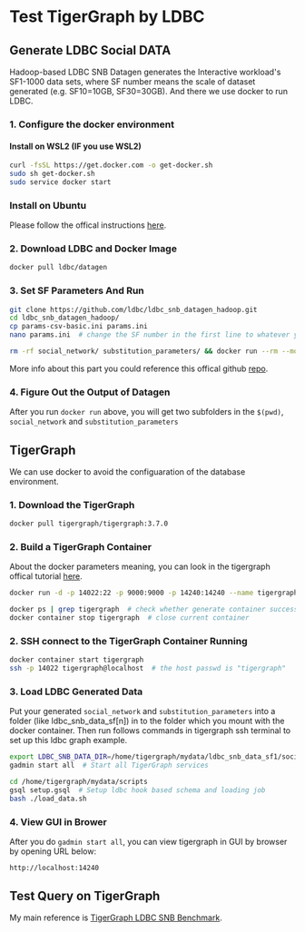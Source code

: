 # Test TigerGraph by LDBC
## Generate LDBC Social DATA
Hadoop-based LDBC SNB Datagen generates the Interactive workload's SF1-1000 data sets, where SF number means the scale of dataset generated (e.g. SF10=10GB, SF30=30GB). And there we use docker to run LDBC.
### 1. Configure the docker environment
#### Install on WSL2 (IF you use WSL2)
``` bash
curl -fsSL https://get.docker.com -o get-docker.sh
sudo sh get-docker.sh
sudo service docker start
```
### Install on Ubuntu
Please follow the offical instructions [here](https://docs.docker.com/engine/install/ubuntu/).
### 2. Download LDBC and Docker Image
``` bash
docker pull ldbc/datagen
```
### 3. Set SF Parameters And Run
``` bash
git clone https://github.com/ldbc/ldbc_snb_datagen_hadoop.git
cd ldbc_snb_datagen_hadoop/
cp params-csv-basic.ini params.ini
nano params.ini  # change the SF number in the first line to whatever you want
```
``` bash
rm -rf social_network/ substitution_parameters/ && docker run --rm --mount type=bind,source="$(pwd)/",target="/opt/ldbc_snb_datagen/out" --mount type=bind,source="$(pwd)/params.ini",target="/opt/ldbc_snb_datagen/params.ini" ldbc/datagen && sudo chown -R ${USER}:${USER} social_network/ substitution_parameters/
```
More info about this part you could reference this offical github [repo](https://github.com/ldbc/ldbc_snb_datagen_hadoop).
### 4. Figure Out the Output of Datagen
After you run `docker run` above, you will get two subfolders in the `$(pwd)`, `social_network` and `substitution_parameters`

## TigerGraph
We can use docker to avoid the configuaration of the database environment.
### 1. Download the TigerGraph
``` bash
docker pull tigergraph/tigergraph:3.7.0
```
### 2. Build a TigerGraph Container
About the docker parameters meaning, you can look in the tigergraph offical tutorial [here](https://docs.tigergraph.com/tigergraph-server/current/getting-started/docker).
``` bash
docker run -d -p 14022:22 -p 9000:9000 -p 14240:14240 --name tigergraph --ulimit nofile=1000000:1000000 -v `pwd`/tiger_graph:/home/tigergraph/mydata -t tigergraph/tigergraph:3.7.0
```
``` bash
docker ps | grep tigergraph  # check whether generate container successfully
docker container stop tigergraph  # close current container
```
### 2. SSH connect to the TigerGraph Container Running
``` bash
docker container start tigergraph
ssh -p 14022 tigergraph@localhost  # the host passwd is "tigergraph"
```
### 3. Load LDBC Generated Data 
Put your generated `social_network` and `substitution_parameters` into a folder (like ldbc_snb_data_sf[n]) in to the folder which you mount with the docker container. Then run follows commands in tigergraph ssh terminal to set up this ldbc graph example.
``` bash
export LDBC_SNB_DATA_DIR=/home/tigergraph/mydata/ldbc_snb_data_sf1/social_network/  # set this path as yours
gadmin start all  # Start all TigerGraph services

cd /home/tigergraph/mydata/scripts
gsql setup.gsql  # Setup ldbc hook based schema and loading job
bash ./load_data.sh
``` 

### 4. View GUI in Brower
After you do `gadmin start all`, you can view tigergraph in GUI by browser by opening URL below:
```
http://localhost:14240
```

## Test Query on TigerGraph
My main reference is [TigerGraph LDBC SNB Benchmark](https://github.com/tigergraph/ecosys/tree/ldbc/ldbc_benchmark/tigergraph/queries_v3#Interactive-Workload).
